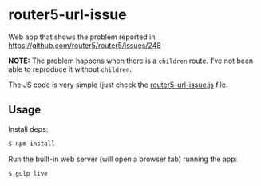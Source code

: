 # router5-url-issue

Web app that shows the problem reported in https://github.com/router5/router5/issues/248

**NOTE:** The problem happens when there is a `children` route. I've not been able to reproduce it without `children`.

The JS code is very simple (just check the [router5-url-issue.js](router5-url-issue.js) file.

## Usage

Install deps:

```bash
$ npm install
```

Run the built-in web server (will open a browser tab) running the app:

```bash
$ gulp live
```

